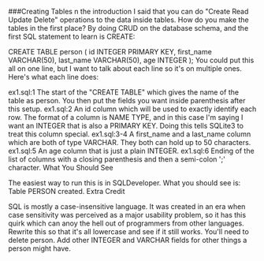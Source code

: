 ###Creating Tables
n the introduction I said that you can do "Create Read Update Delete" operations to the data inside tables. How do you make the tables in the first place? By doing CRUD on the database schema, and the first SQL statement to learn is CREATE:

CREATE TABLE person (
    id INTEGER PRIMARY KEY,
    first_name VARCHAR(50),
    last_name VARCHAR(50),
    age INTEGER
);
You could put this all on one line, but I want to talk about each line so it's on multiple ones. Here's what each line does:

ex1.sql:1
The start of the "CREATE TABLE" which gives the name of the table as person. You then put the fields you want inside parenthesis after this setup.
ex1.sql:2
An id column which will be used to exactly identify each row. The format of a column is NAME TYPE, and in this case I'm saying I want an INTEGER that is also a PRIMARY KEY. Doing this tells SQLite3 to treat this column special.
ex1.sql:3-4
A first_name and a last_name column which are both of type VARCHAR. They both can hold up to 50 characters.
ex1.sql:5
An age column that is just a plain INTEGER.
ex1.sql:6
Ending of the list of columns with a closing parenthesis and then a semi-colon ';' character.
What You Should See

The easiest way to run this is in SQLDeveloper. What you should see is:
Table PERSON created.
Extra Credit

SQL is mostly a case-insensitive language. It was created in an era when case sensitivity was perceived as a major usability problem, so it has this quirk which can anoy the hell out of programmers from other languages. Rewrite this so that it's all lowercase and see if it still works. You'll need to delete person. Add other INTEGER and VARCHAR fields for other things a person might have.

